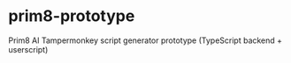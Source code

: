 # prim8-prototype
Prim8 AI Tampermonkey script generator prototype (TypeScript backend + userscript)
